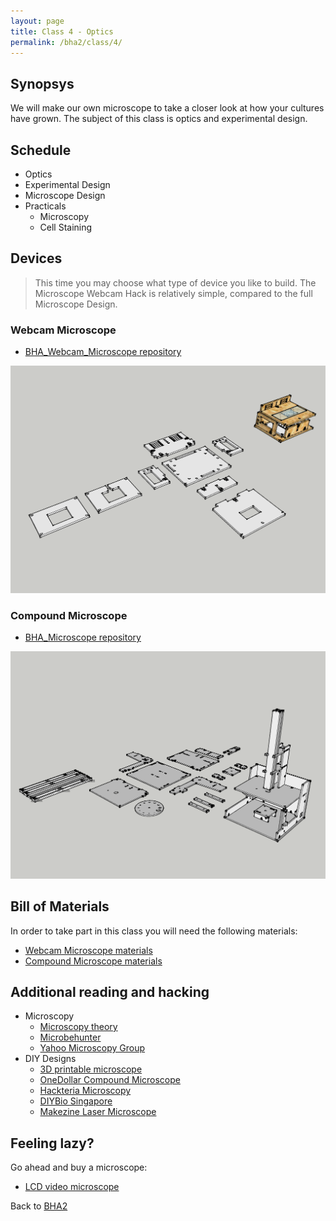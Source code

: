 ```yaml
---
layout: page
title: Class 4 - Optics
permalink: /bha2/class/4/
---
```


## Synopsys

We will make our own microscope to take a closer look at how your
cultures have grown. The subject of this class is optics and experimental design.

## Schedule

* Optics
* Experimental Design
* Microscope Design
* Practicals
  * Microscopy
  * Cell Staining

## Devices

> This time you may choose what type of device you like to build. The Microscope Webcam Hack is relatively simple, compared to the full Microscope Design.

### Webcam Microscope

* [BHA_Webcam_Microscope repository](https://github.com/BioHackAcademy/BHA_Webcam_Microscope)

![Webcam Microscope](/bha2/class/4/WebcamMicroscope.png)

### Compound Microscope

* [BHA_Microscope repository](https://github.com/BioHackAcademy/BHA_Microscope)

![Compound Microscope](/bha2/class/4/CompoundMicroscope.png)

## Bill of Materials

In order to take part in this class you will need the following materials:

* [Webcam Microscope materials](https://github.com/BioHackAcademy/BHA_Webcam_Microscope/blob/master/BoM.md)
* [Compound Microscope materials](https://github.com/BioHackAcademy/BHA_Microscope/blob/master/BoM.md)

## Additional reading and hacking

* Microscopy
  * [Microscopy theory](http://micro.magnet.fsu.edu/primer/anatomy/anatomy.html)
  * [Microbehunter](http://www.microbehunter.com/)
  * [Yahoo Microscopy Group](https://groups.yahoo.com/neo/groups/Microscope/info)
* DIY Designs
  * [3D printable microscope](http://www.thingiverse.com/thing:77450)
  * [OneDollar Compound Microscope](http://www.funsci.com/fun3_en/ucomp1/ucomp1.htm)
  * [Hackteria Microscopy](http://hackteria.org/wiki/index.php/DIY_microscopy)
  * [DIYBio Singapore](https://diybiosingapore.wordpress.com/2014/06/22/diy-webcam-microscope-sg-style-2/)
  * [Makezine Laser Microscope](http://makezine.com/projects/make-36-boards/laser-projection-microscope/)

## Feeling lazy?

Go ahead and buy a microscope:

* [LCD video microscope](https://www.conrad.nl/nl/bresser-lcd-microscoop-35-inch-40x-1600x-815889.html)

Back to [BHA2](/bha2/)